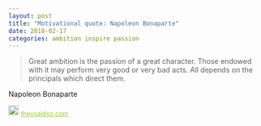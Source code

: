 ```yaml
---
layout: post
title: "Motivational quote: Napoleon Bonaparte"
date: 2018-02-17
categories: ambition inspire passion
---
```

> Great ambition is the passion of a great character.  Those endowed with it may perform very good or very bad acts.  All depends on the principals which direct them.

Napoleon Bonaparte

<span style="z-index:50;font-size:0.9em;"><img src="https://theysaidso.com/branding/theysaidso.png" height="20" width="20" alt="theysaidso.com"/><a href="https://theysaidso.com" title="Powered by quotes from theysaidso.com" style="color: #9fcc25; margin-left: 4px; vertical-align: middle;">theysaidso.com</a></span>
